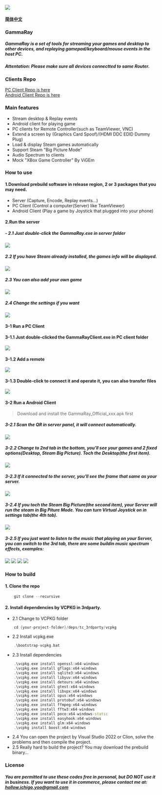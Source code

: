 ![](docs/images/GammaRay.png)
#### [简体中文](docs/Readme_CN.md)

### GammaRay
##### GammaRay is a set of tools for streaming your games and desktop to other devices, and replaying gamepad/keyboard/mouse events in the host PC.
##### Attentation: Please make sure all devices connectted to same Router.
### Clients Repo
[PC Client Repo is here](https://github.com/RGAA-Software/GammaRayPC)  
[Android Client Repo is here](https://github.com/RGAA-Software/GammaRayAndroid)

### Main features
- Stream desktop & Replay events
- Android client for playing game
- PC clients for Remote Controller(such as TeamViewer, VNC)
- Extend a screen by (Graphics Card Spoof)/(HDMI DDC EDID Dummy Plug)
- Load & display Steam games automatically
- Support Steam "Big Picture Mode"
- Audio Spectrum to clients
- Mock "XBox Game Controller" By ViGEm

### How to use
#### 1.Download prebuild software in release region, 2 or 3 packages that you may need.
- Server (Capture, Encode, Replay events...)
- PC Client (Control a computer(Server) like TeamViewer)
- Android Client (Play a game by Joystick that plugged into your phone)

#### 2.Run the server
##### - 2.1 Just double-click the GammaRay.exe in server folder
![](docs/images/srv_main.png)

##### 2.2 If you have Steam already installed, the games info will be displayed.
![](docs/images/srv_steam.png)

##### 2.3 You can also add your own game
![](docs/images/srv_add_game.png)

##### 2.4 Change the settings if you want
![](docs/images/srv_settings.png)

#### 3-1 Run a PC Client
#### 3-1.1 Just double-clicked the GammaRayClient.exe in PC client folder
![](docs/images/client_main.png)

#### 3-1.2 Add a remote
![](docs/images/client_add_remote.png)

#### 3-1.3 Double-click to connect it and operate it, you can also transfer files
![](docs/images/client_file_transfer.png)

#### 3-2 Run a Android Client
> Download and install the GammaRay_Official_xxx.apk first
##### 3-2.1 Scan the QR in server panel, it will connect automatically.
![](docs/images/android_1.png)

##### 3-2.2 Change to 2nd tab in the bottom, you'll see your games and 2 fixed options(Desktop, Steam Big Picture). Toch the Desktop(the first item).
![](docs/images/android_2.png)

##### 3-2.3 If it connected to the server, you'll see the frame that same as your server.
![](docs/images/android_3.png)

##### 3-2.4 If you toch the Steam Big Picture(the second item), your Server will run the steam in Big Piture Mode. You can turn Virtual Joystick on in settings tab(the 4th tab).
![](docs/images/android_4.png)

##### 3-2.5 If you just want to listen to the music that playing on your Server, you can switch to the 3rd tab, there are some buildin music spectrum effects, examples:
![](docs/images/android_5.jpg)
![](docs/images/android_7.jpg)
![](docs/images/android_8.jpg)
![](docs/images/android_9.jpg)

### How to build
#### 1. Clone the repo
```c++
    git clone --recursive 
```

#### 2. Install dependencies by VCPKG in 3rdparty.
- 2.1 Change to VCPKG folder
```c++
    cd {your-project-folder}/deps/tc_3rdparty/vcpkg
```
- 2.2 Install vcpkg.exe
```c++
    .\bootstrap-vcpkg.bat 
```
- 2.3 Install dependencies
```c++
    .\vcpkg.exe install openssl:x64-windows
    .\vcpkg.exe install gflags:x64-windows
    .\vcpkg.exe install sqlite3:x64-windows
    .\vcpkg.exe install libyuv:x64-windows
    .\vcpkg.exe install detours:x64-windows
    .\vcpkg.exe install gtest:x64-windows
    .\vcpkg.exe install libvpx:x64-windows
    .\vcpkg.exe install opus:x64-windows
    .\vcpkg.exe install protobuf:x64-windows
    .\vcpkg.exe install ffmpeg:x64-windows
    .\vcpkg.exe install fftw3:x64-windows
    .\vcpkg.exe install poco:x64-windows-static
    .\vcpkg.exe install easyhook:x64-windows
    .\vcpkg.exe install glm:x64-windows
    .\vcpkg install boost:x64-windows
```

- 2.4 You can open the project by Visual Studio 2022 or Clion, solve the problems and then compile the project.
- 2.5 Really hard to build the project? You may download the prebuild binary...

### License
##### You are permitted to use these codes free in personal, but DO NOT use it in business. If you want to use it in commerce, please contact me at: hollow.ichigo.yoo@gmail.com